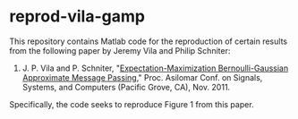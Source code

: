 # reprod-vila-gamp
This repository contains Matlab code for the reproduction of certain results from the following paper by Jeremy Vila and Philip Schniter:

  1. J. P. Vila and P. Schniter, "[Expectation-Maximization Bernoulli-Gaussian Approximate Message Passing](http://www2.ece.ohio-state.edu/~schniter/pdf/asil11_em.pdf)," Proc. Asilomar Conf. on Signals, Systems, and Computers (Pacific Grove, CA), Nov. 2011.

Specifically, the code seeks to reproduce Figure 1 from this paper.
